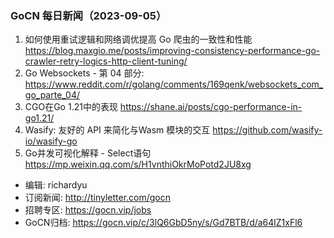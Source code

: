 ### GoCN 每日新闻（2023-09-05）

1. 如何使用重试逻辑和网络调优提高 Go 爬虫的一致性和性能 https://blog.maxgio.me/posts/improving-consistency-performance-go-crawler-retry-logics-http-client-tuning/
2. Go  Websockets - 第 04 部分: https://www.reddit.com/r/golang/comments/169qenk/websockets_com_go_parte_04/
3. CGO在Go 1.21中的表现 https://shane.ai/posts/cgo-performance-in-go1.21/
4. Wasify: 友好的 API 来简化与Wasm 模块的交互 https://github.com/wasify-io/wasify-go
5. Go并发可视化解释 - Select语句 https://mp.weixin.qq.com/s/H1vnthiOkrMoPotd2JU8xg

* 编辑: richardyu
* 订阅新闻: http://tinyletter.com/gocn
* 招聘专区: https://gocn.vip/jobs
* GoCN归档: https://gocn.vip/c/3lQ6GbD5ny/s/Gd7BTB/d/a64lZ1xFl6
